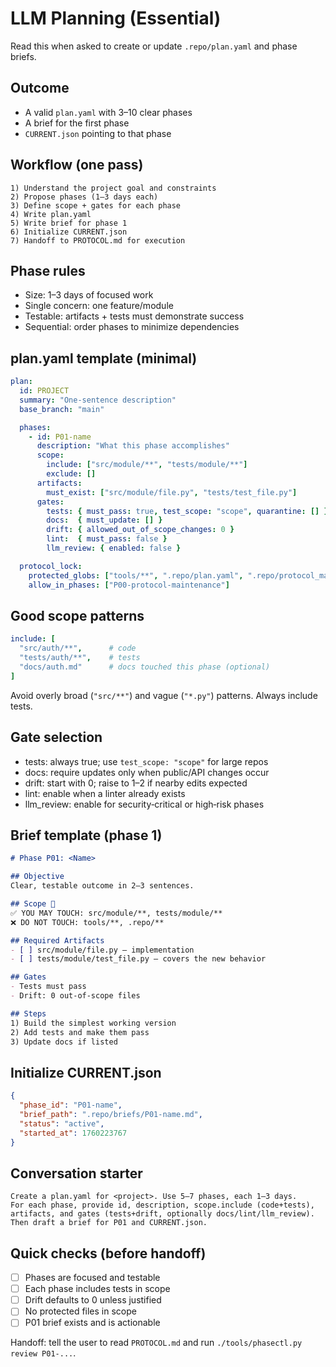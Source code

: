# LLM Planning (Essential)

Read this when asked to create or update `.repo/plan.yaml` and phase briefs.

## Outcome
- A valid `plan.yaml` with 3–10 clear phases
- A brief for the first phase
- `CURRENT.json` pointing to that phase

## Workflow (one pass)
```text
1) Understand the project goal and constraints
2) Propose phases (1–3 days each)
3) Define scope + gates for each phase
4) Write plan.yaml
5) Write brief for phase 1
6) Initialize CURRENT.json
7) Handoff to PROTOCOL.md for execution
```

## Phase rules
- Size: 1–3 days of focused work
- Single concern: one feature/module
- Testable: artifacts + tests must demonstrate success
- Sequential: order phases to minimize dependencies

## plan.yaml template (minimal)
```yaml
plan:
  id: PROJECT
  summary: "One‑sentence description"
  base_branch: "main"

  phases:
    - id: P01-name
      description: "What this phase accomplishes"
      scope:
        include: ["src/module/**", "tests/module/**"]
        exclude: []
      artifacts:
        must_exist: ["src/module/file.py", "tests/test_file.py"]
      gates:
        tests: { must_pass: true, test_scope: "scope", quarantine: [] }
        docs:  { must_update: [] }
        drift: { allowed_out_of_scope_changes: 0 }
        lint:  { must_pass: false }
        llm_review: { enabled: false }

  protocol_lock:
    protected_globs: ["tools/**", ".repo/plan.yaml", ".repo/protocol_manifest.json"]
    allow_in_phases: ["P00-protocol-maintenance"]
```

## Good scope patterns
```yaml
include: [
  "src/auth/**",      # code
  "tests/auth/**",    # tests
  "docs/auth.md"      # docs touched this phase (optional)
]
```
Avoid overly broad (`"src/**"`) and vague (`"*.py"`) patterns. Always include tests.

## Gate selection
- tests: always true; use `test_scope: "scope"` for large repos
- docs: require updates only when public/API changes occur
- drift: start with 0; raise to 1–2 if nearby edits expected
- lint: enable when a linter already exists
- llm_review: enable for security‑critical or high‑risk phases

## Brief template (phase 1)
```markdown
# Phase P01: <Name>

## Objective
Clear, testable outcome in 2–3 sentences.

## Scope 🎯
✅ YOU MAY TOUCH: src/module/**, tests/module/**
❌ DO NOT TOUCH: tools/**, .repo/**

## Required Artifacts
- [ ] src/module/file.py — implementation
- [ ] tests/module/test_file.py — covers the new behavior

## Gates
- Tests must pass
- Drift: 0 out‑of‑scope files

## Steps
1) Build the simplest working version
2) Add tests and make them pass
3) Update docs if listed
```

## Initialize CURRENT.json
```json
{
  "phase_id": "P01-name",
  "brief_path": ".repo/briefs/P01-name.md",
  "status": "active",
  "started_at": 1760223767
}
```

## Conversation starter
```
Create a plan.yaml for <project>. Use 5–7 phases, each 1–3 days.
For each phase, provide id, description, scope.include (code+tests), artifacts, and gates (tests+drift, optionally docs/lint/llm_review).
Then draft a brief for P01 and CURRENT.json.
```

## Quick checks (before handoff)
- [ ] Phases are focused and testable
- [ ] Each phase includes tests in scope
- [ ] Drift defaults to 0 unless justified
- [ ] No protected files in scope
- [ ] P01 brief exists and is actionable

Handoff: tell the user to read `PROTOCOL.md` and run `./tools/phasectl.py review P01-...`.
